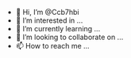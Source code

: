 - 👋 Hi, I’m @Ccb7hbi
- 👀 I’m interested in ...
- 🌱 I’m currently learning ...
- 💞️ I’m looking to collaborate on ...
- 📫 How to reach me ...

<!---
Ccb7hbi/Ccb7hbi is a ✨ special ✨ repository because its `README.md` (this file) appears on your GitHub profile.
You can click the Preview link to take a look at your changes.
--->
